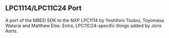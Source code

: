 LPC1114/LPC11C24 Port
--------------
A port of the MBED SDK to the NXP LPC1114 by Yoshihiro Tsuboi, Toyomasa Watarai and Matthew Else.
Extra, LPC11C24-specific things added by Joris Aerts.